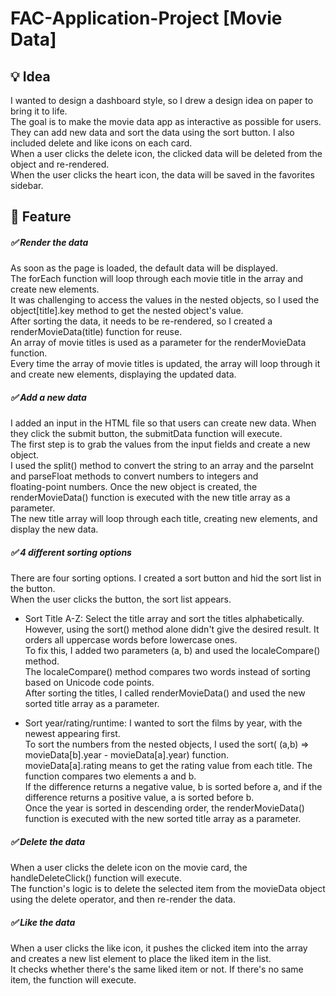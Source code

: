 # FAC-Application-Project [Movie Data]

## 💡 Idea
I wanted to design a dashboard style, so I drew a design idea on paper to bring it to life. <br>
The goal is to make the movie data app as interactive as possible for users. <br>
They can add new data and sort the data using the sort button. I also included delete and like icons on each card. <br>
When a user clicks the delete icon, the clicked data will be deleted from the object and re-rendered. <br>
When the user clicks the heart icon, the data will be saved in the favorites sidebar.


## 🚀 Feature 

##### ✅ Render the data
As soon as the page is loaded, the default data will be displayed. <br>
The forEach function will loop through each movie title in the array and create new elements. <br>
It was challenging to access the values in the nested objects, so I used the object[title].key method to get the nested object's value. <br>
After sorting the data, it needs to be re-rendered, so I created a renderMovieData(title) function for reuse. <br>
An array of movie titles is used as a parameter for the renderMovieData function. <br>
Every time the array of movie titles is updated, the array will loop through it and create new elements, displaying the updated data.


##### ✅ Add a new data
I added an input in the HTML file so that users can create new data. When they click the submit button, the submitData function will execute. <br>
The first step is to grab the values from the input fields and create a new object. <br>
I used the split() method to convert the string to an array and the parseInt and parseFloat methods to convert numbers to integers and <br>
floating-point numbers. Once the new object is created, the renderMovieData() function is executed with the new title array as a parameter. <br>
The new title array will loop through each title, creating new elements, and display the new data.


##### ✅ 4 different sorting options
There are four sorting options. I created a sort button and hid the sort list in the button. <br>
When the user clicks the button, the sort list appears.

 - Sort Title A-Z: Select the title array and sort the titles alphabetically. <br>
 However, using the sort() method alone didn't give the desired result. It orders all uppercase words before lowercase ones. <br>
 To fix this, I added two parameters (a, b) and used the localeCompare() method. <br>
 The localeCompare() method compares two words instead of sorting based on Unicode code points. <br>
 After sorting the titles, I called renderMovieData() and used the new sorted title array as a parameter.

- Sort year/rating/runtime: I wanted to sort the films by year, with the newest appearing first. <br>
To sort the numbers from the nested objects, I used the sort( (a,b) => movieData[b].year - movieData[a].year) function. <br>
movieData[a].rating means to get the rating value from each title. The function compares two elements a and b. <br>
If the difference returns a negative value, b is sorted before a, and if the difference returns a positive value, a is sorted before b. <br>
Once the year is sorted in descending order, the renderMovieData() function is executed with the new sorted title array as a parameter.

##### ✅ Delete the data  
When a user clicks the delete icon on the movie card, the handleDeleteClick() function will execute. <br>
The function's logic is to delete the selected item from the movieData object using the delete operator, and then re-render the data.


##### ✅ Like the data
When a user clicks the like icon, it pushes the clicked item into the array and creates a new list element to place the liked item in the list. <br>
It checks whether there's the same liked item or not. If there's no same item, the function will execute.


